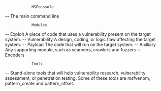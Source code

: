 				MSFconsole
-- The main command line

				Modules
-- Exploit 	        A piece of code that uses a vulnerability present on the target system.
-- Vulnerability    A design, coding, or logic flaw affecting the target system.
-- Payload 	     The code that will run on the target system.
-- Aixiliary		Any supporting module, such as scanners, crawlers and fuzzers
-- Encoders		

				Tools
-- Stand-alone tools that will help vulnerability research, vulnerability assessment, or penetration testing. Some of these tools are msfvenom, pattern_create and pattern_offset.